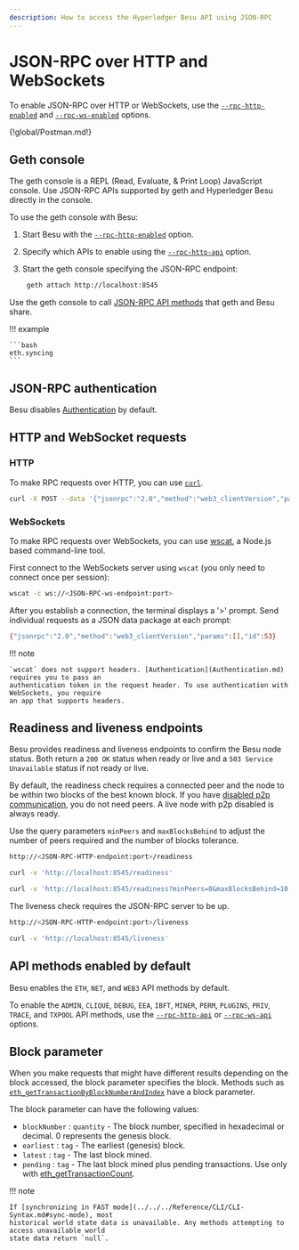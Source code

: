 ```yaml
---
description: How to access the Hyperledger Besu API using JSON-RPC
---
```


# JSON-RPC over HTTP and WebSockets

To enable JSON-RPC over HTTP or WebSockets, use the
[`--rpc-http-enabled`](../../../Reference/CLI/CLI-Syntax.md#rpc-http-enabled) and
[`--rpc-ws-enabled`](../../../Reference/CLI/CLI-Syntax.md#rpc-ws-enabled) options.

{!global/Postman.md!}

## Geth console

The geth console is a REPL (Read, Evaluate, & Print Loop) JavaScript console. Use JSON-RPC APIs
supported by geth and Hyperledger Besu directly in the console.

To use the geth console with Besu:

1. Start Besu with the
   [`--rpc-http-enabled`](../../../Reference/CLI/CLI-Syntax.md#rpc-http-enabled) option.
1. Specify which APIs to enable using the
   [`--rpc-http-api`](../../../Reference/CLI/CLI-Syntax.md#rpc-http-api) option.
1. Start the geth console specifying the JSON-RPC endpoint:

   ```bash
    geth attach http://localhost:8545
   ```

Use the geth console to call [JSON-RPC API methods](../../../Reference/API-Methods.md) that geth
and Besu share.

!!! example

    ```bash
    eth.syncing
    ```

## JSON-RPC authentication

Besu disables [Authentication](Authentication.md) by default.

## HTTP and WebSocket requests

### HTTP

To make RPC requests over HTTP, you can use [`curl`](https://curl.haxx.se/download.html).

```bash
curl -X POST --data '{"jsonrpc":"2.0","method":"web3_clientVersion","params":[],"id":53}' <JSON-RPC-http-endpoint:port>
```

### WebSockets

To make RPC requests over WebSockets, you can use [wscat](https://github.com/websockets/wscat), a
Node.js based command-line tool.

First connect to the WebSockets server using `wscat` (you only need to connect once per session):

```bash
wscat -c ws://<JSON-RPC-ws-endpoint:port>
```

After you establish a connection, the terminal displays a '>' prompt. Send individual requests as a
JSON data package at each prompt:

```bash
{"jsonrpc":"2.0","method":"web3_clientVersion","params":[],"id":53}
```

!!! note

    `wscat` does not support headers. [Authentication](Authentication.md) requires you to pass an
    authentication token in the request header. To use authentication with WebSockets, you require
    an app that supports headers.

## Readiness and liveness endpoints

Besu provides readiness and liveness endpoints to confirm the Besu node status. Both return a
`200 OK` status when ready or live and a `503 Service Unavailable` status if not ready or live.

By default, the readiness check requires a connected peer and the node to be within two blocks of
the best known block. If you have
[disabled p2p communication](../../../Reference/CLI/CLI-Syntax.md#p2p-enabled), you do not need
peers. A live node with p2p disabled is always ready.

Use the query parameters `minPeers` and `maxBlocksBehind` to adjust the number of peers required
and the number of blocks tolerance.

```bash tab="Readiness Endpoint"
http://<JSON-RPC-HTTP-endpoint:port>/readiness
```

```bash tab="curl Request Example"
curl -v 'http://localhost:8545/readiness'
```

```bash tab="Query Parameters Example"
curl -v 'http://localhost:8545/readiness?minPeers=0&maxBlocksBehind=10'
```

The liveness check requires the JSON-RPC server to be up.

```bash tab="Liveness Endpoint"
http://<JSON-RPC-HTTP-endpoint:port>/liveness
```

```bash tab="curl Request Example"
curl -v 'http://localhost:8545/liveness'
```

## API methods enabled by default

Besu enables the `ETH`, `NET`, and `WEB3` API methods by default.

To enable the `ADMIN`, `CLIQUE`, `DEBUG`, `EEA`, `IBFT`, `MINER`, `PERM`, `PLUGINS`, `PRIV`,
`TRACE`, and `TXPOOL` API methods, use the
[`--rpc-http-api`](../../../Reference/CLI/CLI-Syntax.md#rpc-http-api) or
[`--rpc-ws-api`](../../../Reference/CLI/CLI-Syntax.md#rpc-ws-api) options.

## Block parameter

When you make requests that might have different results depending on the block accessed, the block
parameter specifies the block. Methods such as
[`eth_getTransactionByBlockNumberAndIndex`](../../../Reference/API-Methods.md#eth_gettransactionbyblocknumberandindex)
have a block parameter.

The block parameter can have the following values:

* `blockNumber` : `quantity` - The block number, specified in hexadecimal or decimal. 0 represents
  the genesis block.
* `earliest` : `tag` - The earliest (genesis) block.
* `latest` : `tag` - The last block mined.
* `pending` : `tag` - The last block mined plus pending transactions. Use only with
  [eth_getTransactionCount](../../../Reference/API-Methods.md#eth_gettransactioncount).

!!! note

    If [synchronizing in FAST mode](../../../Reference/CLI/CLI-Syntax.md#sync-mode), most
    historical world state data is unavailable. Any methods attempting to access unavailable world
    state data return `null`.

